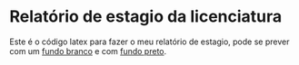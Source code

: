 # Relatório de estagio da licenciatura 

Este é o código latex para fazer o meu relatório de estagio, pode se prever com um [fundo branco](./relatorio-estagio-light.pdf) e com [fundo preto](./relatorio-estagio-dark.pdf).  